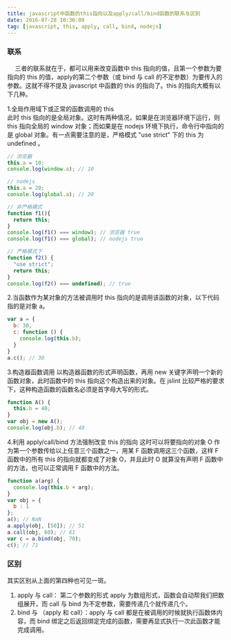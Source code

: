 ```yaml
---
title: javascript中函数的this指向以及apply/call/bind函数的联系与区别
date: 2016-07-28 10:36:09
tag: [javascript, this, apply, call, bind, nodejs]
---
```


### 联系  
&emsp; 三者的联系就在于，都可以用来改变函数中 this 指向的值，且第一个参数为要指向的 this 的值，apply的第二个参数（或 bind 与 call 的不定参数）为要传入的参数。这就不得不提及 javascript 中函数的 this 的指向了。this 的指向大概有以下几种。

1.全局作用域下或正常的函数调用的 this  
此时 this 指向的是全局对象。这时有两种情况，如果是在浏览器环境下运行，则 this 指向全局的 window 对象；而如果是在 nodejs 环境下执行，命令行中指向的是 global 对象。有一点需要注意的是，严格模式 "use strict" 下的 this 为 undefined 。

```javascript
// 浏览器
this.a = 10;
console.log(window.a); // 10
```

```javascript
// nodejs
this.a = 20;
console.log(global.a); // 20
```

```javascript
// 非严格模式
function f1(){
  return this;
}
console.log(f1() === window); // 浏览器 true
console.log(f1() === global); // nodejs true
```

```javascript
// 严格模式下
function f2() {
  "use strict";
  return this;
}
console.log(f2() === undefined); // true
```

2.当函数作为某对象的方法被调用时
 this 指向的是调用该函数的对象，以下代码指的是对象 a。

```javascript
var a = {
  b: 30,
  c: function () {
    console.log(this.b);
  }
}
a.c(); // 30
```

3.构造器函数调用
以构造器函数的形式声明函数，再用 new 关键字声明一个新的函数对象，此时函数中的 this 指向这个构造出来的对象。在 jslint 比较严格的要求下，这种构造函数的函数名必须是首字母大写的形式。

```javascript
function A() {
  this.b = 40;
}
var obj = new A();
console.log(obj.b); // 40
```

4.利用 apply/call/bind 方法强制改变 this 的指向
这时可以将要指向的对象 O 作为第一个参数传给以上任意三个函数之一，用某 F 函数调用这三个函数，这样 F 函数中的所有 this 的指向就都变成了对象 O，并且此时 O 就算没有声明 F 函数中的方法，也可以正常调用 F 函数中的方法。

```javascript
function a(arg) {
  console.log(this.b + arg);
}
var obj = {
  b : 1
};
a(); // NaN
a.apply(obj, [50]); // 51
a.call(obj, 60); // 61
var c = a.bind(obj, 70);
c(); // 71
```

### 区别
其实区别从上面的第四种也可见一斑。
1. apply 与 call： 第二个参数的形式 apply 为数组形式，函数会自动帮我们把数组展开，而 call 与 bind 为不定参数，需要传递几个就传递几个。
2. bind 与 （apply 和 call）：apply 与 call 都是在被调用的时候就执行函数体内容，而 bind 绑定之后返回绑定完成的函数，需要再显式执行一次此函数才能完成调用。
